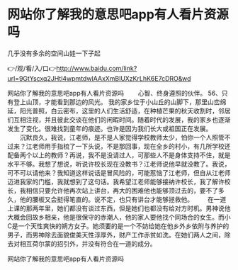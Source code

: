 # 网站你了解我的意思吧app有人看片资源吗
几乎没有多余的空间山娃一下子起

👉/观/看/入/口👉http://www.baidu.com/link?url=9GtYscxq2JHtl4wpmtdwIAAxXmBlUXzKrLhK6E7cDRO&wd

网站你了解我的意思吧app有人看片资源吗　　   心智、终身遵照的伙伴。
		56、只有登上山顶，才能看到那边的风光。
我的家乡位于小山丘的山脚下，那里山峦绵延，阳光普照，白云密布，这里的人们生活舒适，在种植芒果的秋天收割时，邻居们互相注视，并且彼此交谈在他们的闲暇时间。随着时代的发展，我的家乡也逐渐发生了变化。很难找到童年的痕迹。也许是因为我们长大或祖国正在发展。
	　　沉默良久，我说，江老师，是不是人家觉得学校教师太少，怕你一个人照管不过来？江老师用手指梳了一下头说，不是那回事，现在全乡的村小，有几所学校还配备两个以上的教师？再说，我不是没请过人，可那些人不是身体支持不住，就是水平不够。我想了想说，听说许校长现在没教书？江老师说他早就没教了。我说，可不可以请他来？我知道这样说话是冒风险的，可能惹恼了江老师，但自从江老师迈进我家的门槛，我就想到了这句话。我希望江老师能够接纳许校长，我了解许校长，我相信只要允许他再次站上讲台，再大的困难他也能够顶过去的，要不了多久，他的腰板又会挺得笔直的。说不定，也只有讲台才能够拯救他。
　　在一道上课的那两年里，她们都没有谈过东西，但是她们也都没有给对方时机。男神说他大概会回故乡相亲，他是很保守的赤潮人，他的家人要他找个同场合的女生。而小C是一个天性爽快的朔方女子。她须要的是一个不妨给她在他乡外乡依附与养护的男子，而男神除去面貌俊美天性淳厚外，财产工作赤贫如洗。在她们两人之间，除去对相互荷尔蒙的招引外，并没有符合在一道的成分。

网站你了解我的意思吧app有人看片资源吗
